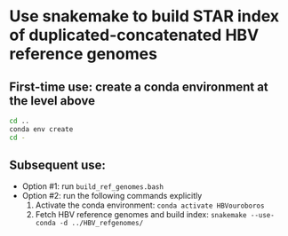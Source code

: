 Use snakemake to build STAR index of duplicated-concatenated HBV reference genomes
===

## First-time use: create a conda environment at the level above

```bash
cd ..
conda env create
cd -
```

## Subsequent use:

* Option #1: run `build_ref_genomes.bash`
* Option #2: run the following commands explicitly
    1. Activate the conda environment: `conda activate HBVouroboros`
    2. Fetch HBV reference genomes and build index: `snakemake --use-conda -d ../HBV_refgenomes/`
```
